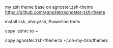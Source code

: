 my zsh theme base on agnoster.zsh-theme https://github.com/agnoster/agnoster-zsh-theme

install zsh, ohmyzsh, Powerline fonts


copy .zshrc to ~


copy agnoster.zsh-theme to ~/.oh-my-zsh/themes
